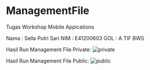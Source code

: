 # ManagementFile
Tugas Workshop Mobile Appications

Nama  : Sella Putri Sari
NIM   : E41200603
GOL   : A TIF BWS
 
Hasil Run Management File Private:
![private](https://user-images.githubusercontent.com/74763171/138577031-cb490431-bb7f-469a-8df5-e6ed51e1ccad.PNG)

Hasil Run Management File Public:
![public](https://user-images.githubusercontent.com/74763171/138577094-a57b5963-a4d6-46c0-85c7-ce9781342205.PNG)

